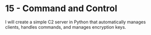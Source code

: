 # 15 - Command and Control
I will create a simple C2 server in Python that automatically manages clients, handles commands, and manages encryption keys. 